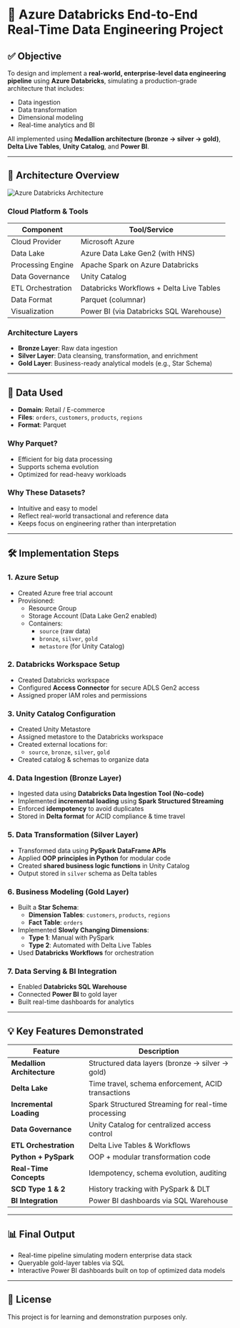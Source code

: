 # 🚀 Azure Databricks End-to-End Real-Time Data Engineering Project

## ✅ Objective

To design and implement a **real-world, enterprise-level data engineering pipeline** using **Azure Databricks**, simulating a production-grade architecture that includes:

- Data ingestion
- Data transformation
- Dimensional modeling
- Real-time analytics and BI

All implemented using **Medallion architecture (bronze → silver → gold)**, **Delta Live Tables**, **Unity Catalog**, and **Power BI**.

---

## 🧱 Architecture Overview

![Azure Databricks Architecture](databricks-architecture.png)


### Cloud Platform & Tools

| Component            | Tool/Service                              |
|----------------------|-------------------------------------------|
| Cloud Provider       | Microsoft Azure                           |
| Data Lake            | Azure Data Lake Gen2 (with HNS)           |
| Processing Engine    | Apache Spark on Azure Databricks          |
| Data Governance      | Unity Catalog                             |
| ETL Orchestration    | Databricks Workflows + Delta Live Tables  |
| Data Format          | Parquet (columnar)                        |
| Visualization        | Power BI (via Databricks SQL Warehouse)   |

### Architecture Layers

- **Bronze Layer**: Raw data ingestion
- **Silver Layer**: Data cleansing, transformation, and enrichment
- **Gold Layer**: Business-ready analytical models (e.g., Star Schema)

---

## 📂 Data Used

- **Domain**: Retail / E-commerce
- **Files**: `orders`, `customers`, `products`, `regions`
- **Format**: Parquet

### Why Parquet?
- Efficient for big data processing
- Supports schema evolution
- Optimized for read-heavy workloads

### Why These Datasets?
- Intuitive and easy to model
- Reflect real-world transactional and reference data
- Keeps focus on engineering rather than interpretation

---

## 🛠️ Implementation Steps

### 1. Azure Setup
- Created Azure free trial account
- Provisioned:
  - Resource Group
  - Storage Account (Data Lake Gen2 enabled)
  - Containers:
    - `source` (raw data)
    - `bronze`, `silver`, `gold`
    - `metastore` (for Unity Catalog)

### 2. Databricks Workspace Setup
- Created Databricks workspace
- Configured **Access Connector** for secure ADLS Gen2 access
- Assigned proper IAM roles and permissions

### 3. Unity Catalog Configuration
- Created Unity Metastore
- Assigned metastore to the Databricks workspace
- Created external locations for:
  - `source`, `bronze`, `silver`, `gold`
- Created catalog & schemas to organize data

### 4. Data Ingestion (Bronze Layer)
- Ingested data using **Databricks Data Ingestion Tool (No-code)**
- Implemented **incremental loading** using **Spark Structured Streaming**
- Enforced **idempotency** to avoid duplicates
- Stored in **Delta format** for ACID compliance & time travel

### 5. Data Transformation (Silver Layer)
- Transformed data using **PySpark DataFrame APIs**
- Applied **OOP principles in Python** for modular code
- Created **shared business logic functions** in Unity Catalog
- Output stored in `silver` schema as Delta tables

### 6. Business Modeling (Gold Layer)
- Built a **Star Schema**:
  - **Dimension Tables**: `customers`, `products`, `regions`
  - **Fact Table**: `orders`
- Implemented **Slowly Changing Dimensions**:
  - **Type 1**: Manual with PySpark
  - **Type 2**: Automated with Delta Live Tables
- Used **Databricks Workflows** for orchestration

### 7. Data Serving & BI Integration
- Enabled **Databricks SQL Warehouse**
- Connected **Power BI** to gold layer
- Built real-time dashboards for analytics

---

## 💡 Key Features Demonstrated

| Feature                 | Description |
|--------------------------|-------------|
| **Medallion Architecture** | Structured data layers (bronze → silver → gold) |
| **Delta Lake**             | Time travel, schema enforcement, ACID transactions |
| **Incremental Loading**    | Spark Structured Streaming for real-time processing |
| **Data Governance**        | Unity Catalog for centralized access control |
| **ETL Orchestration**      | Delta Live Tables & Workflows |
| **Python + PySpark**       | OOP + modular transformation code |
| **Real-Time Concepts**     | Idempotency, schema evolution, auditing |
| **SCD Type 1 & 2**         | History tracking with PySpark & DLT |
| **BI Integration**         | Power BI dashboards via SQL Warehouse |

---

## 📊 Final Output

- Real-time pipeline simulating modern enterprise data stack
- Queryable gold-layer tables via SQL
- Interactive Power BI dashboards built on top of optimized data models

---

## 📎 License

This project is for learning and demonstration purposes only.
